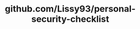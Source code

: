 ---
layout: post
title: github.com/Lissy93/personal-security-checklist
categories: link
tags: [انگلیسی, برنامه‌نویسی]
---